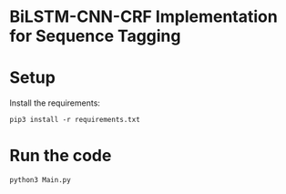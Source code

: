 # BiLSTM-CNN-CRF Implementation for Sequence Tagging

# Setup
Install the requirements:
```
pip3 install -r requirements.txt
```

# Run the code
```
python3 Main.py
```